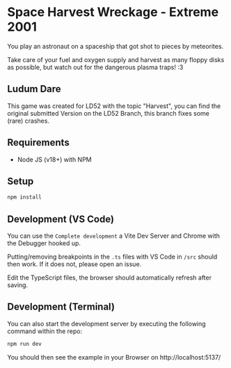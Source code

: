 # Space Harvest Wreckage - Extreme 2001

You play an astronaut on a spaceship that got shot to pieces by meteorites.

Take care of your fuel and oxygen supply and harvest as many floppy disks as possible, but watch out for the dangerous plasma traps! :3

## Ludum Dare

This game was created for LD52 with the topic "Harvest", you can find the original submitted Version on the LD52 Branch, this branch fixes some (rare) crashes.

## Requirements
- Node JS (v18+) with NPM

## Setup

```bash
npm install
```

## Development (VS Code)

You can use the `Complete development` a Vite Dev Server and Chrome with the Debugger hooked up.

Putting/removing breakpoints in the `.ts` files with VS Code in `/src` should then work.
If it does not, please open an issue.

Edit the TypeScript files, the browser should automatically refresh after saving.

## Development (Terminal)

You can also start the development server by executing the following command within the repo:
```bash
npm run dev
```

You should then see the example in your Browser on http://localhost:5137/